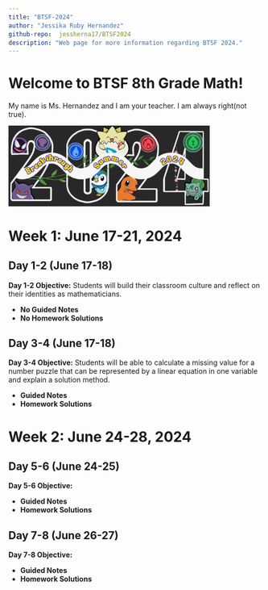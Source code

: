 ```yaml
---
title: "BTSF-2024"
author: "Jessika Ruby Hernandez"
github-repo:  jessherna17/BTSF2024
description: "Web page for more information regarding BTSF 2024."
---
```


# Welcome to BTSF 8th Grade Math! 

My name is Ms. Hernandez and I am your teacher. 
I am always right(not true). 

<img src=./images/pokemon-flyer.jpeg alt="Program Theme" width="400"/>

# Week 1: June 17-21, 2024
## Day 1-2 (June 17-18)
**Day 1-2 Objective:** Students will build their classroom culture and reflect on their identities as mathematicians.
* **No Guided Notes**
* **No Homework Solutions**

## Day 3-4 (June 17-18)
**Day 3-4 Objective:** Students will be able to calculate a missing value for a number puzzle that can be represented by a linear equation in one variable and explain a solution method. 
* **Guided Notes**
* **Homework Solutions**

# Week 2: June 24-28, 2024
## Day 5-6 (June 24-25)
**Day 5-6 Objective:** 
* **Guided Notes**
* **Homework Solutions**

## Day 7-8 (June 26-27)
**Day 7-8 Objective:** 
* **Guided Notes**
* **Homework Solutions**
